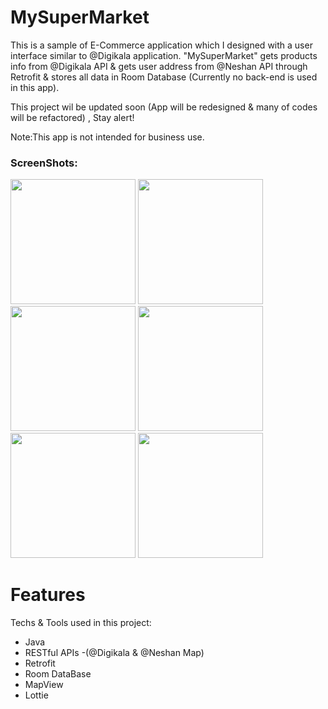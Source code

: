 # MySuperMarket

This is a sample of E-Commerce application which I designed with a user interface similar to @Digikala application.
"MySuperMarket" gets products info from @Digikala API & gets user address from @Neshan API through Retrofit & stores all data in Room Database (Currently no back-end is used in this app). 

This project wil be updated soon (App will be redesigned & many of codes will be refactored) , Stay alert!

Note:This app is not intended for business use.

### ScreenShots:
<img src="https://github.com/alix01z/SuperMarketApp/assets/69985893/ce536c07-7e9f-4617-83cb-b1f7a34fa105" width="200">
<img src="https://github.com/alix01z/SuperMarketApp/assets/69985893/eb152ebd-73f0-4fc2-83ff-518bc506f611" width="200">
<img src="https://github.com/alix01z/SuperMarketApp/assets/69985893/aaceb228-0637-4b60-a0a0-43127da9ec27" width="200">
<img src="https://github.com/alix01z/SuperMarketApp/assets/69985893/234956d1-d2f5-4d02-bf4a-0bcc0737538c" width="200">
<img src="https://github.com/alix01z/SuperMarketApp/assets/69985893/1bae9164-af2b-40eb-b509-9288c243f6ac" width="200">
<img src="https://github.com/alix01z/SuperMarketApp/assets/69985893/042a4bc8-703e-40a3-a62a-5d34136001c8" width="200">



# Features
Techs & Tools used in this project:
* Java
* RESTful APIs -(@Digikala & @Neshan Map)
* Retrofit
* Room DataBase
* MapView
* Lottie






